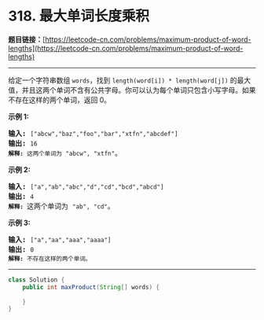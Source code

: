 # 318. 最大单词长度乘积

**题目链接：**[https://leetcode-cn.com/problems/maximum-product-of-word-lengths](https://leetcode-cn.com/problems/maximum-product-of-word-lengths)

---

<div class="content__1Y2H">
 <div class="notranslate">
  <p>给定一个字符串数组&nbsp;<code>words</code>，找到&nbsp;<code>length(word[i]) * length(word[j])</code>&nbsp;的最大值，并且这两个单词不含有公共字母。你可以认为每个单词只包含小写字母。如果不存在这样的两个单词，返回 0。</p> 
  <p><strong>示例&nbsp;1:</strong></p> 
  <pre class="language-text"><strong>输入:</strong> <code>["abcw","baz","foo","bar","xtfn","abcdef"]</code>
<strong>输出: </strong><code>16 
<strong>解释:</strong> 这两个单词为<strong> </strong></code><code>"abcw", "xtfn"</code>。</pre> 
  <p><strong>示例 2:</strong></p> 
  <pre class="language-text"><strong>输入:</strong> <code>["a","ab","abc","d","cd","bcd","abcd"]</code>
<strong>输出: </strong><code>4 
<strong>解释: </strong></code>这两个单词为 <code>"ab", "cd"</code>。</pre> 
  <p><strong>示例 3:</strong></p> 
  <pre class="language-text"><strong>输入:</strong> <code>["a","aa","aaa","aaaa"]</code>
<strong>输出: </strong><code>0 
<strong>解释: </strong>不存在这样的两个单词。</code></pre> 
 </div>
</div>

---

```java
class Solution {
    public int maxProduct(String[] words) {
        
    }
}
```